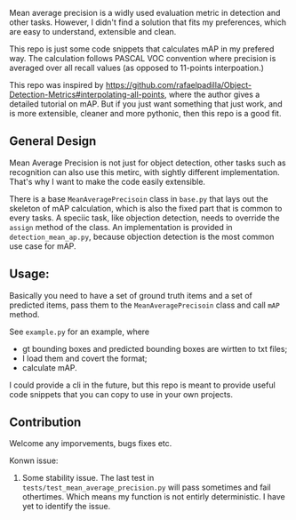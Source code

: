Mean average precision is a widly used evaluation metric in detection and other tasks. However, I didn't find a solution that fits my preferences, which are easy to understand, extensible and clean.

This repo is just some code snippets that calculates mAP in my prefered way.
The calculation follows PASCAL VOC convention where precision is averaged over all recall values (as opposed to 11-points interpoation.)

This repo was inspired by https://github.com/rafaelpadilla/Object-Detection-Metrics#interpolating-all-points, where the author gives a detailed tutorial on mAP. But if you just want something that just work, and is more extensible, cleaner and more pythonic, then this repo is a good fit.

## General Design
Mean Average Precision is not just for object detection, other tasks such as recognition can also use this metirc, with sightly different implementation. That's why I want to make the code easily extensible.

There is a base `MeanAveragePrecisoin` class in `base.py` that lays out the skeleton of mAP calculation, which is also the fixed part that is common to every tasks. A speciic task, like objection detection, needs to override the `assign` method of the class. An implementation is provided in `detection_mean_ap.py`, because objection detection is the most common use case for mAP.

## Usage:
Basically you need to have a set of ground truth items and a set of predicted items, pass them to the `MeanAveragePrecisoin` class and call `mAP` method.

See `example.py` for an example, where 
- gt bounding boxes and predicted bounding boxes are wirtten to txt files;
- I load them and covert the format;
- calculate mAP.

I could provide a cli in the future, but this repo is meant to provide useful code snippets that you can copy to use in your own projects.


## Contribution
Welcome any imporvements, bugs fixes etc.

Konwn issue:
1. Some stability issue. The last test in `tests/test_mean_average_precision.py` will pass sometimes and fail othertimes. Which means my function is not entirly deterministic. I have yet to identify the issue.
